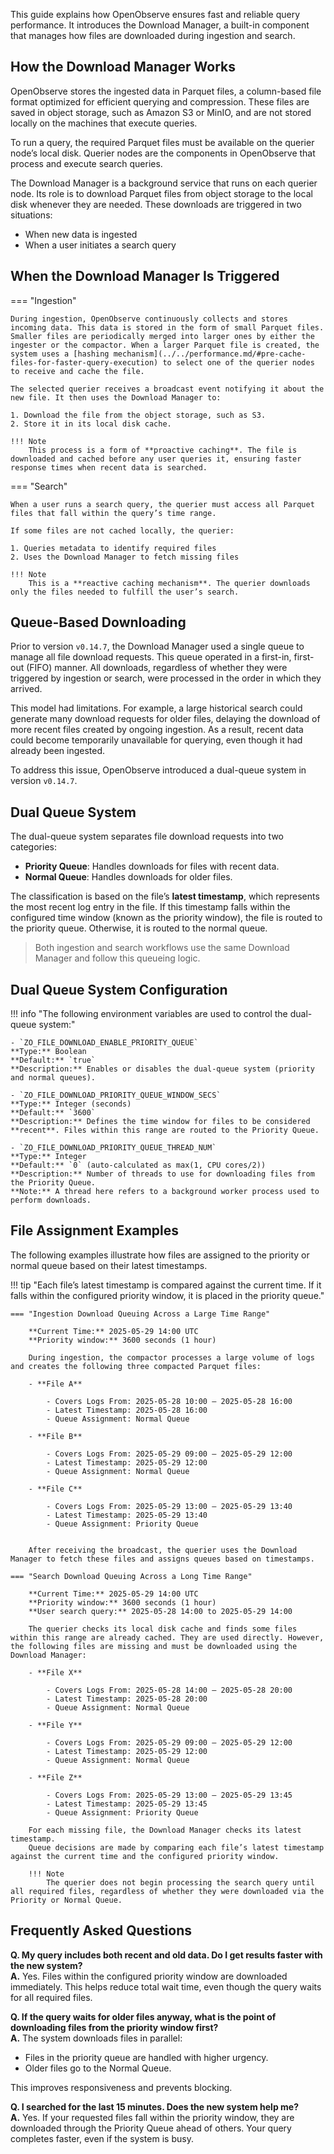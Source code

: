 This guide explains how OpenObserve ensures fast and reliable query performance. It introduces the Download Manager, a built-in component that manages how files are downloaded during ingestion and search.

## How the Download Manager Works

OpenObserve stores the ingested data in Parquet files, a column-based file format optimized for efficient querying and compression. These files are saved in object storage, such as Amazon S3 or MinIO, and are not stored locally on the machines that execute queries.

To run a query, the required Parquet files must be available on the querier node’s local disk. Querier nodes are the components in OpenObserve that process and execute search queries.

The Download Manager is a background service that runs on each querier node. Its role is to download Parquet files from object storage to the local disk whenever they are needed. These downloads are triggered in two situations:

- When new data is ingested
- When a user initiates a search query 



## When the Download Manager Is Triggered

=== "Ingestion"

    During ingestion, OpenObserve continuously collects and stores incoming data. This data is stored in the form of small Parquet files. Smaller files are periodically merged into larger ones by either the ingester or the compactor. When a larger Parquet file is created, the system uses a [hashing mechanism](../../performance.md/#pre-cache-files-for-faster-query-execution) to select one of the querier nodes to receive and cache the file.

    The selected querier receives a broadcast event notifying it about the new file. It then uses the Download Manager to:

    1. Download the file from the object storage, such as S3. 
    2. Store it in its local disk cache.  

    !!! Note
        This process is a form of **proactive caching**. The file is downloaded and cached before any user queries it, ensuring faster response times when recent data is searched.

=== "Search"

    When a user runs a search query, the querier must access all Parquet files that fall within the query’s time range.

    If some files are not cached locally, the querier:

    1. Queries metadata to identify required files  
    2. Uses the Download Manager to fetch missing files  

    !!! Note
        This is a **reactive caching mechanism**. The querier downloads only the files needed to fulfill the user’s search.

## Queue-Based Downloading

Prior to version `v0.14.7`, the Download Manager used a single queue to manage all file download requests. This queue operated in a first-in, first-out (FIFO) manner. All downloads, regardless of whether they were triggered by ingestion or search, were processed in the order in which they arrived.

This model had limitations. For example, a large historical search could generate many download requests for older files, delaying the download of more recent files created by ongoing ingestion. As a result, recent data could become temporarily unavailable for querying, even though it had already been ingested.

To address this issue, OpenObserve introduced a dual-queue system in version `v0.14.7`.

## Dual Queue System 
The dual-queue system separates file download requests into two categories:

- **Priority Queue**: Handles downloads for files with recent data.
- **Normal Queue**: Handles downloads for older files.

The classification is based on the file’s **latest timestamp**, which represents the most recent log entry in the file. If this timestamp falls within the configured time window (known as the priority window), the file is routed to the priority queue. Otherwise, it is routed to the normal queue.

> Both ingestion and search workflows use the same Download Manager and follow this queueing logic.

## Dual Queue System Configuration 
!!! info "The following environment variables are used to control the dual-queue system:"

    - `ZO_FILE_DOWNLOAD_ENABLE_PRIORITY_QUEUE`  
    **Type:** Boolean  
    **Default:** `true`  
    **Description:** Enables or disables the dual-queue system (priority and normal queues).

    - `ZO_FILE_DOWNLOAD_PRIORITY_QUEUE_WINDOW_SECS`  
    **Type:** Integer (seconds)  
    **Default:** `3600`  
    **Description:** Defines the time window for files to be considered **recent**. Files within this range are routed to the Priority Queue.

    - `ZO_FILE_DOWNLOAD_PRIORITY_QUEUE_THREAD_NUM`  
    **Type:** Integer  
    **Default:** `0` (auto-calculated as max(1, CPU cores/2))  
    **Description:** Number of threads to use for downloading files from the Priority Queue.  
    **Note:** A thread here refers to a background worker process used to perform downloads.


## File Assignment Examples 
The following examples illustrate how files are assigned to the priority or normal queue based on their latest timestamps.

!!! tip "Each file’s latest timestamp is compared against the current time. If it falls within the configured priority window, it is placed in the priority queue."

    === "Ingestion Download Queuing Across a Large Time Range"

        **Current Time:** 2025-05-29 14:00 UTC  
        **Priority window:** 3600 seconds (1 hour)

        During ingestion, the compactor processes a large volume of logs and creates the following three compacted Parquet files:

        - **File A**

            - Covers Logs From: 2025-05-28 10:00 – 2025-05-28 16:00  
            - Latest Timestamp: 2025-05-28 16:00  
            - Queue Assignment: Normal Queue  

        - **File B**

            - Covers Logs From: 2025-05-29 09:00 – 2025-05-29 12:00  
            - Latest Timestamp: 2025-05-29 12:00  
            - Queue Assignment: Normal Queue  

        - **File C**  

            - Covers Logs From: 2025-05-29 13:00 – 2025-05-29 13:40  
            - Latest Timestamp: 2025-05-29 13:40  
            - Queue Assignment: Priority Queue  


        After receiving the broadcast, the querier uses the Download Manager to fetch these files and assigns queues based on timestamps. 

    === "Search Download Queuing Across a Long Time Range"

        **Current Time:** 2025-05-29 14:00 UTC  
        **Priority window:** 3600 seconds (1 hour)  
        **User search query:** 2025-05-28 14:00 to 2025-05-29 14:00

        The querier checks its local disk cache and finds some files within this range are already cached. They are used directly. However, the following files are missing and must be downloaded using the Download Manager:

        - **File X**
            
            - Covers Logs From: 2025-05-28 14:00 – 2025-05-28 20:00  
            - Latest Timestamp: 2025-05-28 20:00  
            - Queue Assignment: Normal Queue  

        - **File Y** 

            - Covers Logs From: 2025-05-29 09:00 – 2025-05-29 12:00  
            - Latest Timestamp: 2025-05-29 12:00  
            - Queue Assignment: Normal Queue  

        - **File Z**

            - Covers Logs From: 2025-05-29 13:00 – 2025-05-29 13:45  
            - Latest Timestamp: 2025-05-29 13:45  
            - Queue Assignment: Priority Queue  

        For each missing file, the Download Manager checks its latest timestamp. 
        Queue decisions are made by comparing each file’s latest timestamp against the current time and the configured priority window.

        !!! Note 
            The querier does not begin processing the search query until all required files, regardless of whether they were downloaded via the Priority or Normal Queue.


## Frequently Asked Questions 

**Q. My query includes both recent and old data. Do I get results faster with the new system?** <br>
**A.** Yes. Files within the configured priority window are downloaded immediately. This helps reduce total wait time, even though the query waits for all required files.


**Q. If the query waits for older files anyway, what is the point of downloading files from the priority window first?** <br>
**A.** The system downloads files in parallel:

- Files in the priority queue are handled with higher urgency.
- Older files go to the Normal Queue.  

This improves responsiveness and prevents blocking.


**Q. I searched for the last 15 minutes. Does the new system help me?** <br>
**A.** Yes. If your requested files fall within the priority window, they are downloaded through the Priority Queue ahead of others. Your query completes faster, even if the system is busy.

